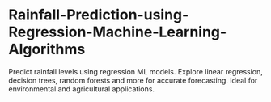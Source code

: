 # Rainfall-Prediction-using-Regression-Machine-Learning-Algorithms
Predict rainfall levels using regression ML models. Explore linear regression, decision trees, random forests and more for accurate forecasting. Ideal for environmental and agricultural applications.
